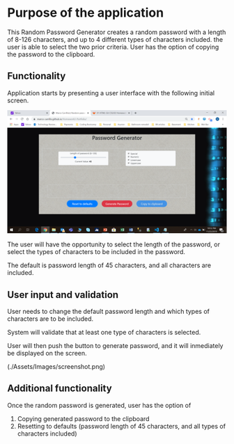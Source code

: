 ﻿# Purpose of the application

This Random Password Generator creates a random password with a length of 8-126 characters, and up to 4 different types of characters included.  the user is able to select the two prior criteria.  User has the option of copying the password to the clipboard.


## Functionality

Application starts by presenting a user interface with the following initial screen.

![Portfolio Contact](./Assets/Images/initial_screen.png)

The user will have the opportunity to select the length of the password, or select the types of characters to be included in the password.

The default is password length of 45 characters, and all characters are included.


## User input and validation

User needs to change the default password length and which types of characters are to be included.

System will validate that at least one type of characters is selected.

User will then push the button to generate password, and it will inmediately be displayed on the screen.

(./Assets/Images/screenshot.png)


## Additional functionality

Once the random password is generated, user has the option of 

1) Copying generated password to the clipboard
2) Resetting to defaults (password length of 45 characters, and all types of characters included)


